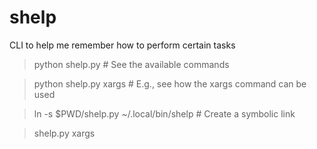 # shelp

CLI to help me remember how to perform certain tasks

> python shelp.py # See the available commands

> python shelp.py xargs # E.g., see how the xargs command can be used

> ln -s $PWD/shelp.py ~/.local/bin/shelp # Create a symbolic link

> shelp.py xargs 





